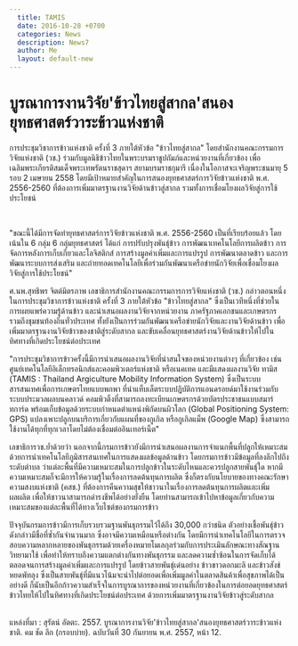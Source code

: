 ```yaml
---
  title: TAMIS
  date: 2016-10-28 +0700		  
  categories: News		
  description: News7		  
  author: Me		 
  layout: default-new
---
```

# บูรณาการงานวิจัย'ข้าวไทยสู่สากล'สนองยุทธศาสตร์วาระข้าวแห่งชาติ
<p> การประชุมวิชาการข้าวแห่งชาติ ครั้งที่ 3 ภายใต้หัวข้อ "ข้าวไทยสู่สากล" โดยสำนักงานคณะกรรมการวิจัยแห่งชาติ (วช.) ร่วมกับมูลนิธิข้าวไทยในพระบรมราชูปถัมภ์และหน่วยงานที่เกี่ยวข้อง เพื่อเฉลิมพระเกียรติสมเด็จพระเทพรัตนราชสุดาฯ สยามบรมราชกุมารี เนื่องในโอกาสจะเจริญพระชนมายุ 5 รอบ 2 เมษายน 2558 โดยมีเป้าหมายสำคัญในการสนองยุทธศาสตร์การวิจัยข้าวแห่งชาติ พ.ศ. 2556-2560 ที่ต้องการเพิ่มมาตรฐานงานวิจัยด้านข้าวสู่สากล รวมทั้งการเชื่อมโยงผลวิจัยสู่การใช้ประโยชน์</p>
<br>
<p> "ขณะนี้ได้มีการจัดทำยุทธศาสตร์การวิจัยข้าวแห่งชาติ พ.ศ. 2556-2560 เป็นที่เรียบร้อยแล้ว โดยเน้นใน 6 กลุ่ม 6 กลุ่มยุทธศาสตร์ ได้แก่ การปรับปรุงพันธุ์ข้าว การพัฒนาเทคโนโลยีการผลิตข้าว การจัดการหลังการเก็บเกี่ยวและโลจิสติกส์ การสร้างมูลค่าเพิ่มและการแปรรูป การพัฒนาตลาดข้าว และการพัฒนาระบบการส่งเสริม และถ่ายทอดเทคโนโลยีเพื่อร่วมกันพัฒนาเครือข่ายนักวิจัยเพื่อเชื่อมโยงผลวิจัยสู่การใช้ประโยชน์"</p>
<p> ศ.นพ.สุทธิพร จิตต์มิตรภาพ เลขาธิการสำนักงานคณะกรรมการการวิจัยแห่งชาติ (วช.) กล่าวตอนหนึ่งในการประชุมวิชาการข้าวแห่งชาติ ครั้งที่ 3 ภายใต้หัวข้อ "ข้าวไทยสู่สากล" ซึ่งเป็นเวทีหนึ่งที่ช่วยในการเผยแพร่ความรู้ด้านข้าว และนำเสนอผลงานวิจัยจากหน่วยงาน ภาครัฐภาคเอกชนและเกษตรกร รวมถึงชุมชนท้องถิ่นทั่วประเทศ ทั้งยังเป็นการร่วมกันพัฒนาเครือข่ายนักวิจัยและงานวิจัยด้านข้าว เพื่อเพิ่มมาตรฐานงานวิจัยข้าวของชาติสู่ระดับสากล และขับเคลื่อนยุทธศาสตร์งานวิจัยด้านข้าวให้ไปในทิศทางที่เกิดประโยชน์ต่อประเทศ </p>

<p> "การประชุมวิชาการข้าวครั้งนี้มีการนำเสนอผลงานวิจัยที่น่าสนใจของหน่วยงานต่างๆ ที่เกี่ยวข้อง เช่น ศูนย์เทคโนโลยีอิเล็กทรอนิกส์และคอมพิวเตอร์แห่งชาติ หรือเนคเทค และมีแสดงผลงานวิจัย ทามิส (TAMIS : Thailand Argiculture Mobility Information System) ซึ่งเป็นระบบสารสนเทศเพื่อการเกษตรไทยแบบพกพา ที่นำแท็บเล็ตระบบปฏิบัติการแอนดรอยด์มาใช้งานร่วมกับระบบประมวลผลบนคลาวด์ คอมพิวติ้งที่สามารถลงทะเบียนเกษตรกรด้วยบัตรประชาชนแบบสมาร์ทการ์ด พร้อมเก็บข้อมูลด้วยระบบกำหนดตำแหน่งพิกัดบนผิวโลก (Global Positioning System: GPS) แปลงเพาะปลูกบนบริการเกี่ยวกับแผนที่ของกูเกิล หรือกูเกิลแม็พ (Google Map) ซึ่งสามารถใช้งานได้ทุกที่ทุกเวลาโดยไม่ต้องเชื่อมต่ออินเทอร์เน็ต" </p>

<p>เลขาธิการวช.ย้ำด้วยว่า นอกจากนี้กรมการข้าวยังมีการนำเสนอผลงานการจำแนกพื้นที่ปลูกให้เหมาะสม ด้วยการนำเทคโนโลยีภูมิสารสนเทศในการแสดงผลข้อมูลด้านข้าว โดยกรมการข้าวมีข้อมูลที่ลงลึกไปถึงระดับตำบล ว่าแต่ละพื้นที่มีความเหมาะสมในการปลูกข้าวในระดับไหนและควรปลูกสายพันธุ์ใด หากมีความเหมาะสมก็จะมีการให้ความรู้ในเรื่องการลดต้นทุนการผลิต ซึ่งก็ตรงกับนโยบายของทางคณะรักษาความสงบแห่งชาติ (คสช.) ที่ต้องการคืนความสุขให้ชาวนาในเรื่องการลดต้นทุนการผลิตและเพิ่มผลผลิต เพื่อให้ชาวนาสามารถดำรงชีพได้อย่างยั่งยืน โดยท่านสามารถเข้าไปหาข้อมูลเกี่ยวกับความเหมาะสมของแต่ละพื้นที่ได้ทางเว็บไซต์ของกรมการข้าว
</p>

<p> ปัจจุบันกรมการข้าวมีการเก็บรวบรวมฐานพันธุกรรมไว้ได้ถึง 30,000 กว่าชนิด ตัวอย่างเชื้อพันธุ์ข้าวดังกล่าวมีชื่อที่ซ้ำกันจำนวนมาก ซึ่งอาจมีความเหมือนหรือต่างกัน  โดยมีการนำเทคโนโลยีในการตรวจสอบความหลากหลายของพันธุกรรมด้วยเครื่องหมายโมเลกุลร่วมกับการประเมินลักษณะทางสัณฐานวิทยามาใช้ เพื่อทำให้ทราบถึงความแตกต่างกันทางพันธุกรรม และลดความซ้ำซ้อนในการจัดเก็บได้ ตลอดจนการสร้างมูลค่าเพิ่มและการแปรรูป โดยข้าวสายพันธุ์เด่นอย่าง ข้าวขาวดอกมะลิ และข้าวสังข์หยดพัทลุง ซึ่งเป็นสายพันธุ์ที่มีแนวโน้มจะนำไปต่อยอดเพื่อเพิ่มมูลค่าในตลาดสินค้าเพื่อสุขภาพได้เป็นอย่างดี
ก็นับเป็นอีกก้าวความสำเร็จในการบูรณาการของหน่วยงานที่เกี่ยวข้องในการต่อยอดยุทธศาสตร์ข้าวไทยให้ไปในทิศทางที่เกิดประโยชน์ต่อประเทศ ด้วยการเพิ่มมาตรฐานงานวิจัยข้าวสู่ระดับสากล</p>

<br>
แหล่งที่มา : สุรัตน์ อัตตะ. 2557. บูรณาการงานวิจัย'ข้าวไทยสู่สากล'สนองยุทธศาสตร์วาระข้าวแห่งชาติ. คม ชัด ลึก (กรอบบ่าย). ฉบับวันที่ 30 กันยายน พ.ศ. 2557, หน้า 12.
